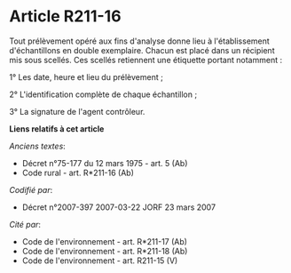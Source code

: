 # Article R211-16

Tout prélèvement opéré aux fins d'analyse donne lieu à l'établissement d'échantillons en double exemplaire. Chacun est placé
dans un récipient mis sous scellés. Ces scellés retiennent une étiquette portant notamment :

1° Les date, heure et lieu du prélèvement ;

2° L'identification complète de chaque échantillon ;

3° La signature de l'agent contrôleur.

**Liens relatifs à cet article**

_Anciens textes_:

  - Décret n°75-177 du 12 mars 1975 - art. 5 (Ab)
  - Code rural - art. R*211-16 (Ab)

_Codifié par_:

  - Décret n°2007-397 2007-03-22 JORF 23 mars 2007

_Cité par_:

  - Code de l'environnement - art. R*211-17 (Ab)
  - Code de l'environnement - art. R*211-18 (Ab)
  - Code de l'environnement - art. R211-15 (V)
